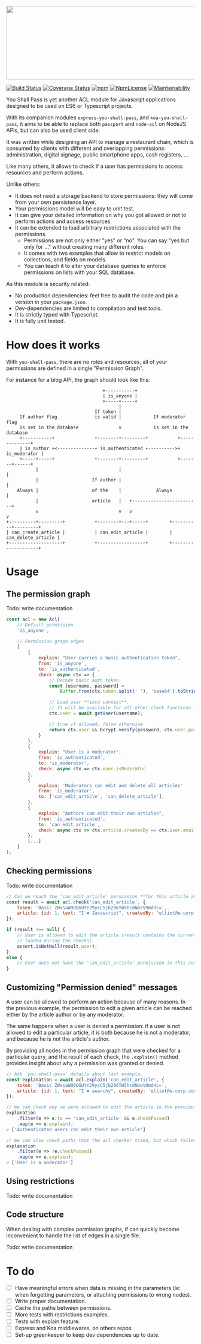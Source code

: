 <p align="center">
  <img width="898" height="196" src="https://raw.githubusercontent.com/romain-gilliotte/you-shall-pass/master/assets/logo.png">
</p>

[![Build Status](https://travis-ci.org/romain-gilliotte/you-shall-pass.svg?branch=master)](https://travis-ci.org/romain-gilliotte/you-shall-pass)
[![Coverage Status](https://coveralls.io/repos/github/romain-gilliotte/you-shall-pass/badge.svg?branch=master)](https://coveralls.io/github/romain-gilliotte/you-shall-pass?branch=master)
[![npm](https://img.shields.io/npm/dt/you-shall-pass.svg)](https://www.npmjs.com/package/you-shall-pass)
[![NpmLicense](https://img.shields.io/npm/l/you-shall-pass.svg)](https://www.npmjs.com/package/you-shall-pass)
[![Maintainability](https://api.codeclimate.com/v1/badges/eb3f1cc07a3e01ff9a68/maintainability)](https://codeclimate.com/github/romain-gilliotte/you-shall-pass/maintainability)

You Shall Pass is yet another ACL module for Javascript applications designed to be used on ES6 or Typescript projects.

With its companion modules `express-you-shall-pass`, and `koa-you-shall-pass`, it aims to be able to replace both `passport` and `node-acl` on NodeJS APIs, but can also be used client side.

It was written while designing an API to manage a restaurant chain, which is consumed by clients with different and overlapping permissions: administration, digital signage, public smartphone apps, cash registers, ...

Like many others, it allows to check if a user has permissions to access resources and perform actions.

Unlike others:
- It does not need a storage backend to store permissions: they will come from your own persistence layer.
- Your permissions model will be easy to unit test.
- It can give your detailed information on why you got allowed or not to perform actions and access resources.
- It can be extended to load arbitrary restrictions associated with the permissions.
  - Permissions are not only either "yes" or "no". You can say "yes but only for ..." without creating many different roles.
  - It comes with two examples that allow to restrict models on collections, and fields on models.
  - You can teach it to alter your database queries to enforce permissions on lists with your SQL database.

As this module is security related:
- No production dependencies: feel free to audit the code and pin a version in your `package.json`.
- Dev-dependencies are limited to compilation and test tools.
- It is strictly typed with Typescript.
- It is fully unit tested.

# How does it works

With `you-shall-pass`, there are no roles and resources, all of your permissions are defined in a single "Permission Graph".

For instance for a blog API, the graph should look like this:

```
                                    +-----------+
                                    | is_anyone |
                                    +-----+-----+
                                          |
                                 If token |
     If author flag              is valid |            If moderator flag
     is set in the database               v            is set in the database
     +-----------+               +--------+---------+           +--------------+
     | is_author +<--------------+ is_authenticated +---------->+ is_moderator |
     +-----+-----+               +--------+---------+           +-------+------+
           |                              |                             |
           |                    If author |                             |
    Always |                    of the    |             Always          |
           |                    article   |   +-------------------------+
           v                              v   v                         v
+----------+---------+           +--------+---+-----+        +----------+---------+
| can_create_article |           | can_edit_article |        | can_delete_article |
+--------------------+           +------------------+        +--------------------+
```

# Usage

## The permission graph

Todo: write documentation

```javascript
const acl = new Acl(
    // Default permission
    'is_anyone',

    // Permission graph edges
    [
        {
            explain: "User carries a basic authentication token",
            from: 'is_anyone',
            to: 'is_authenticated',
            check: async ctx => {
                // Decode basic auth token.
                const [username, password] =
                    Buffer.from(ctx.token.split(' '), 'base64').toString().split(/:/);

                // Load user **into context**.
                // It will be available for all other check functions.
                ctx.user = await getUser(username);

                // true if allowed, false otherwise
                return ctx.user && bcrypt.verify(password, ctx.user.password);
            }
        },
        {
            explain: "User is a moderator",
            from: 'is_authenticated',
            to: 'is_moderator',
            check: async ctx => ctx.user.isModerator
        },
        {
            explain: 'Moderators can edit and delete all articles'
            from: 'is_moderator',
            to: ['can_edit_article', 'can_delete_article'],
        },
        {
            explain: "Authors can edit their own articles",
            from: 'is_authenticated',
            to: 'can_edit_article',
            check: async ctx => ctx.article.createdBy == ctx.user.email
        },
        [...]
    ]
);
```

## Checking permissions

Todo: write documentation

```javascript
// Can we reach the 'can_edit_article' permission **for this article and authentication token**
const result = await acl.check('can_edit_article', {
    token: 'Basic ZWxsaW90QGUtY29ycC5jb206YW5hcmNoeV9mdHc=',
    article: {id: 1, text: "I ❤ Javascript", createdBy: 'elliot@e-corp.com'}
});

if (result !== null) {
    // User is allowed to edit the article (result contains the current user because it was
    // loaded during the checks).
    assert.isNotNull(result.user);
}
else {
    // User does not have the 'can_edit_article' permission in this context.
}
```


## Customizing "Permission denied" messages

A user can be allowed to perform an action because of many reasons.
In the previous example, the permission to edit a given article can be reached either by the article author or by any moderator.

The same happens when a user is denied a permission: if a user is not allowed to edit a particular article, it is both because he is not a moderator, and because he is not the article's author.

By providing all nodes in the permission graph that were checked for a particular query, and the result of each check, the `.explain()` method provides insight about why a permission was granted or denied.

```javascript
// Ask `you-shall-pass` details about last example.
const explanation = await acl.explain('can_edit_article', {
    token: 'Basic ZWxsaW90QGUtY29ycC5jb206YW5hcmNoeV9mdHc=',
    article: {id: 1, text: "I ❤ anarchy", createdBy: 'elliot@e-corp.com'}
});

// We can check why we were allowed to edit the article in the previous example.
explanation
    .filter(e => e.to == 'can_edit_article' && e.checkPassed)
    .map(e => e.explain);
> ['Authenticated users can edit their own article']

// We can also check paths that the acl checker tried, but which failed to reach the requested permission.
explanation
    .filter(e => !e.checkPassed)
    .map(e => e.explain);
> ['User is a moderator']
```

## Using restrictions

Todo: write documentation

## Code structure

When dealing with complex permission graphs, if can quickly become inconvenient to handle the list of edges in a single file.

Todo: write documentation


# To do
- [ ] Have meaningful errors when data is missing in the parameters (ie: when forgetting parameters, or attaching permissions to wrong nodes).
- [ ] Write proper documentation.
- [ ] Cache the paths between permissions.
- [ ] More tests with restrictions examples.
- [ ] Tests with explain feature.
- [ ] Express and Koa middlewares, on others repos.
- [ ] Set-up greenkeeper to keep dev dependencies up to date.
